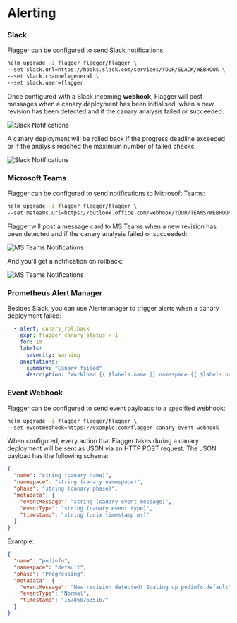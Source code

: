 # Alerting

### Slack

Flagger can be configured to send Slack notifications:

```bash
helm upgrade -i flagger flagger/flagger \
--set slack.url=https://hooks.slack.com/services/YOUR/SLACK/WEBHOOK \
--set slack.channel=general \
--set slack.user=flagger
```

Once configured with a Slack incoming **webhook**, Flagger will post messages when a canary deployment 
has been initialised, when a new revision has been detected and if the canary analysis failed or succeeded.

![Slack Notifications](https://raw.githubusercontent.com/weaveworks/flagger/master/docs/screens/slack-canary-notifications.png)

A canary deployment will be rolled back if the progress deadline exceeded or if the analysis reached the 
maximum number of failed checks:

![Slack Notifications](https://raw.githubusercontent.com/weaveworks/flagger/master/docs/screens/slack-canary-failed.png)

### Microsoft Teams

Flagger can be configured to send notifications to Microsoft Teams:

```bash
helm upgrade -i flagger flagger/flagger \
--set msteams.url=https://outlook.office.com/webhook/YOUR/TEAMS/WEBHOOK
```

Flagger will post a message card to MS Teams when a new revision has been detected and if the canary analysis failed or succeeded:

![MS Teams Notifications](https://raw.githubusercontent.com/weaveworks/flagger/master/docs/screens/flagger-ms-teams-notifications.png)

And you'll get a notification on rollback:

![MS Teams Notifications](https://raw.githubusercontent.com/weaveworks/flagger/master/docs/screens/flagger-ms-teams-failed.png)

### Prometheus Alert Manager

Besides Slack, you can use Alertmanager to trigger alerts when a canary deployment failed:

```yaml
  - alert: canary_rollback
    expr: flagger_canary_status > 1
    for: 1m
    labels:
      severity: warning
    annotations:
      summary: "Canary failed"
      description: "Workload {{ $labels.name }} namespace {{ $labels.namespace }}"
```

### Event Webhook

Flagger can be configured to send event payloads to a specified webhook:

```bash
helm upgrade -i flagger flagger/flagger \
--set eventWebhook=https://example.com/flagger-canary-event-webhook
```

When configured, every action that Flagger takes during a canary deployment will be sent as JSON via an HTTP POST
request. The JSON payload has the following schema:

```json
{
  "name": "string (canary name)",
  "namespace": "string (canary namespace)",
  "phase": "string (canary phase)",
  "metadata": {
    "eventMessage": "string (canary event message)",
    "eventType": "string (canary event type)",
    "timestamp": "string (unix timestamp ms)"
  }
}
```

Example:

```json
{
  "name": "podinfo",
  "namespace": "default",
  "phase": "Progressing",
  "metadata": {
    "eventMessage": "New revision detected! Scaling up podinfo.default",
    "eventType": "Normal",
    "timestamp": "1578607635167"
  }
}
```
